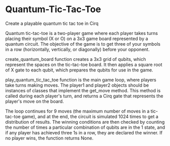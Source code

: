 # Quantum-Tic-Tac-Toe
Create a playable quantum tic tac toe in Cirq

Quantum tic-tac-toe is a two-player game where each player takes turns placing their symbol (X or O) on a 3x3 game board represented by a quantum circuit. The objective of the game is to get three of your symbols in a row (horizontally, vertically, or diagonally) before your opponent.

create_quantum_board function creates a 3x3 grid of qubits, which represent the spaces on the tic-tac-toe board. It then applies a square root of X gate to each qubit, which prepares the qubits for use in the game.

play_quantum_tic_tac_toe function is the main game loop, where players take turns making moves. The player1 and player2 objects should be instances of classes that implement the get_move method. This method is called during each player's turn, and returns a Cirq gate that represents the player's move on the board.

The loop continues for 9 moves (the maximum number of moves in a tic-tac-toe game), and at the end, the circuit is simulated 1024 times to get a distribution of results. The winning conditions are then checked by counting the number of times a particular combination of qubits are in the 1 state, and if any player has achieved three 1s in a row, they are declared the winner. If no player wins, the function returns None.
